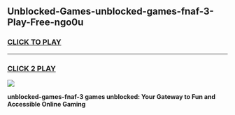 
## Unblocked-Games-unblocked-games-fnaf-3-Play-Free-ngo0u
<h3>
<a href="https://premium76.site?title=unblocked-games-fnaf-3&ref=18A1">CLICK TO PLAY</a></h3>
<hr>

<h3>
<a href="https://premium76.site?title=unblocked-games-fnaf-3&ref=18A1">CLICK 2 PLAY</a>
  
</h3>

<a href="https://premium76.site?title=unblocked-games-fnaf-3&ref=18A1"><img src="https://clearcache.store/games.png"></a>


**unblocked-games-fnaf-3 games unblocked: Your Gateway to Fun and Accessible Online Gaming**
